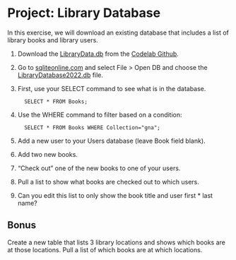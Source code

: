 <h1>Project: Library Database</h1>

In this exercise, we will download an existing database that includes a list of library books and library users. 

1. Download the <a href="https://github.com/LibraryCodeLab/LibraryDBusingSQL/blob/master/LibraryDatabase2022.db)">LibraryData.db</a> from the <a href="https://github.com/LibraryCodeLab">Codelab Github</a>.  

2. Go to <a href="https://sqliteonline.com/">sqliteonline.com</a> and select File > Open DB and choose the <a href="https://github.com/LibraryCodeLab/LibraryDBusingSQL/blob/master/LibraryDatabase2022.db">LibraryDatabase2022.db</a> file. 

3. First, use your SELECT command to see what is in the database. 

         SELECT * FROM Books; 

4. Use the WHERE command to filter based on a condition: 

         SELECT * FROM Books WHERE Collection="gna"; 

5. Add a new user to your Users database (leave Book field blank). 

6. Add two new books. 

7. “Check out” one of the new books to one of your users. 

8. Pull a list to show what books are checked out to which users. 

9. Can you edit this list to only show the book title and user first * last name? 

<h2>Bonus</h2> Create a new table that lists 3 library locations and shows which books are at those locations. Pull a list of which books are at which locations. 


